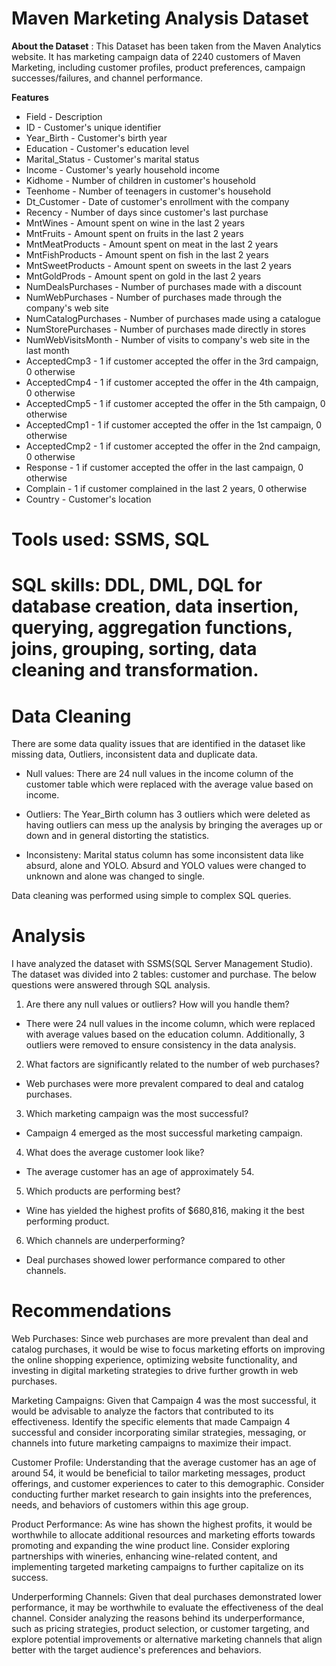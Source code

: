 # Maven Marketing Analysis Dataset
**About the Dataset** : This Dataset has been taken from the Maven Analytics website. It has marketing campaign data of 2240 customers of Maven Marketing,  including customer profiles, product preferences, campaign successes/failures, and channel performance. 

**Features** 
* Field - Description
* ID - Customer's unique identifier
* Year_Birth - Customer's birth year
* Education - Customer's education level
* Marital_Status - Customer's marital status
* Income - Customer's yearly household income
* Kidhome	- Number of children in customer's household
* Teenhome - Number of teenagers in customer's household
* Dt_Customer - Date of customer's enrollment with the company
* Recency - Number of days since customer's last purchase
* MntWines - Amount spent on wine in the last 2 years
* MntFruits -	Amount spent on fruits in the last 2 years
* MntMeatProducts - Amount spent on meat in the last 2 years
* MntFishProducts	- Amount spent on fish in the last 2 years
* MntSweetProducts - Amount spent on sweets in the last 2 years
* MntGoldProds - Amount spent on gold in the last 2 years
* NumDealsPurchases -	Number of purchases made with a discount
* NumWebPurchases - Number of purchases made through the company's web site
* NumCatalogPurchases - Number of purchases made using a catalogue
* NumStorePurchases -	Number of purchases made directly in stores
* NumWebVisitsMonth -	Number of visits to company's web site in the last month
* AcceptedCmp3 - 1 if customer accepted the offer in the 3rd campaign, 0 otherwise
* AcceptedCmp4 - 1 if customer accepted the offer in the 4th campaign, 0 otherwise
* AcceptedCmp5 - 1 if customer accepted the offer in the 5th campaign, 0 otherwise
* AcceptedCmp1 - 1 if customer accepted the offer in the 1st campaign, 0 otherwise
* AcceptedCmp2 - 1 if customer accepted the offer in the 2nd campaign, 0 otherwise
* Response - 1 if customer accepted the offer in the last campaign, 0 otherwise
* Complain - 1 if customer complained in the last 2 years, 0 otherwise
* Country - Customer's location

# Tools used: SSMS, SQL 
# SQL skills: DDL, DML, DQL for database creation, data insertion, querying, aggregation functions, joins, grouping, sorting, data cleaning and transformation.

# Data Cleaning
There are some data quality issues that are identified in the dataset like missing data, Outliers, inconsistent data and duplicate data.
* Null values: There are 24 null values in the income column of the customer table which were replaced with the average value based on income.

* Outliers: The Year_Birth column has 3 outliers which were deleted as having outliers can mess up the analysis by bringing the averages up or down and in general distorting the statistics.
* Inconsisteny: Marital status column has some inconsistent data like absurd, alone and YOLO. Absurd and YOLO values were changed to unknown and alone was changed to single.

Data cleaning was performed using simple to complex SQL queries.

# Analysis
I have analyzed the dataset with SSMS(SQL Server Management Studio). The dataset was divided into 2 tables: customer and purchase. The below questions were answered through SQL analysis.

1. Are there any null values or outliers? How will you handle them?
* There were 24 null values in the income column, which were replaced with average values based on the education column. Additionally, 3 outliers were removed to ensure consistency in the data analysis.
2. What factors are significantly related to the number of web purchases?
* Web purchases were more prevalent compared to deal and catalog purchases.
3. Which marketing campaign was the most successful?
* Campaign 4 emerged as the most successful marketing campaign.
4. What does the average customer look like?
* The average customer has an age of approximately 54.
5. Which products are performing best?
* Wine has yielded the highest profits of $680,816, making it the best performing product.
6. Which channels are underperforming?
* Deal purchases showed lower performance compared to other channels.

# Recommendations
Web Purchases: Since web purchases are more prevalent than deal and catalog purchases, it would be wise to focus marketing efforts on improving the online shopping experience, optimizing website functionality, and investing in digital marketing strategies to drive further growth in web purchases.

Marketing Campaigns: Given that Campaign 4 was the most successful, it would be advisable to analyze the factors that contributed to its effectiveness. Identify the specific elements that made Campaign 4 successful and consider incorporating similar strategies, messaging, or channels into future marketing campaigns to maximize their impact.

Customer Profile: Understanding that the average customer has an age of around 54, it would be beneficial to tailor marketing messages, product offerings, and customer experiences to cater to this demographic. Consider conducting further market research to gain insights into the preferences, needs, and behaviors of customers within this age group.

Product Performance: As wine has shown the highest profits, it would be worthwhile to allocate additional resources and marketing efforts towards promoting and expanding the wine product line. Consider exploring partnerships with wineries, enhancing wine-related content, and implementing targeted marketing campaigns to further capitalize on its success.

Underperforming Channels: Given that deal purchases demonstrated lower performance, it may be worthwhile to evaluate the effectiveness of the deal channel. Consider analyzing the reasons behind its underperformance, such as pricing strategies, product selection, or customer targeting, and explore potential improvements or alternative marketing channels that align better with the target audience's preferences and behaviors.
